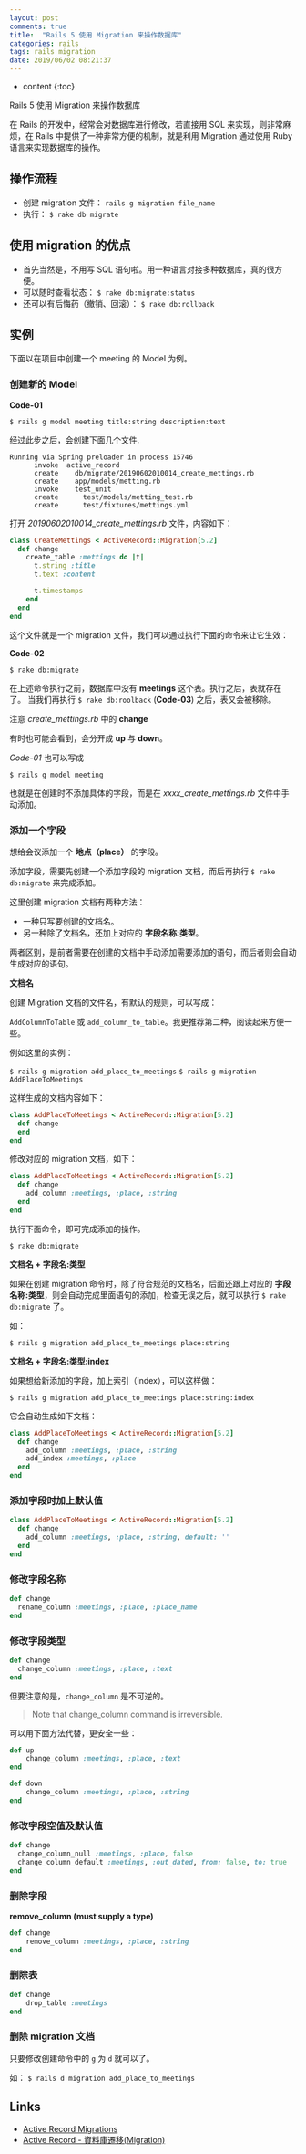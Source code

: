 ```yaml
---
layout: post
comments: true
title:  "Rails 5 使用 Migration 来操作数据库"
categories: rails
tags: rails migration
date: 2019/06/02 08:21:37
---
```


* content
{:toc}

Rails 5 使用 Migration 来操作数据库



在 Rails 的开发中，经常会对数据库进行修改，若直接用 SQL 来实现，则非常麻烦，在 Rails 中提供了一种非常方便的机制，就是利用 Migration 通过使用 Ruby 语言来实现数据库的操作。

## 操作流程

* 创建 migration 文件： `rails g migration file_name`
* 执行： `$ rake db migrate`

## 使用 migration 的优点

* 首先当然是，不用写 SQL 语句啦。用一种语言对接多种数据库，真的很方便。
* 可以随时查看状态： `$ rake db:migrate:status`
* 还可以有后悔药（撤销、回滚）： `$ rake db:rollback`

## 实例

下面以在项目中创建一个 meeting 的 Model 为例。

### 创建新的 Model

**Code-01**

`$ rails g model meeting title:string description:text`

经过此步之后，会创建下面几个文件.

```
Running via Spring preloader in process 15746
      invoke  active_record
      create    db/migrate/20190602010014_create_mettings.rb
      create    app/models/metting.rb
      invoke    test_unit
      create      test/models/metting_test.rb
      create      test/fixtures/mettings.yml
```

打开 *20190602010014_create_mettings.rb* 文件，内容如下：

```ruby
class CreateMettings < ActiveRecord::Migration[5.2]
  def change
    create_table :mettings do |t|
      t.string :title
      t.text :content

      t.timestamps
    end
  end
end
```

这个文件就是一个 migration 文件，我们可以通过执行下面的命令来让它生效：

**Code-02**

`$ rake db:migrate`

在上述命令执行之前，数据库中没有 **meetings** 这个表。执行之后，表就存在了。
当我们再执行 `$ rake db:roolback` (**Code-03**) 之后，表又会被移除。


注意 *create_mettings.rb* 中的 **change**

有时也可能会看到，会分开成 **up** 与 **down**。


*Code-01* 也可以写成

`$ rails g model meeting`

也就是在创建时不添加具体的字段，而是在 *xxxx_create_mettings.rb* 文件中手动添加。


### 添加一个字段

想给会议添加一个 **地点（place）** 的字段。

添加字段，需要先创建一个添加字段的 migration 文档，而后再执行 `$ rake db:migrate` 来完成添加。


这里创建 migration 文档有两种方法：

* 一种只写要创建的文档名。
* 另一种除了文档名，还加上对应的 **字段名称:类型**。

两者区别，是前者需要在创建的文档中手动添加需要添加的语句，而后者则会自动生成对应的语句。

**文档名**

创建 Migration 文档的文件名，有默认的规则，可以写成：

`AddColumnToTable` 或 `add_column_to_table`。我更推荐第二种，阅读起来方便一些。

例如这里的实例：

`$ rails g migration add_place_to_meetings`
`$ rails g migration AddPlaceToMeetings`

这样生成的文档内容如下：

```ruby
class AddPlaceToMeetings < ActiveRecord::Migration[5.2]
  def change
  end
end
```

修改对应的 migration 文档，如下：

```ruby
class AddPlaceToMeetings < ActiveRecord::Migration[5.2]
  def change
    add_column :meetings, :place, :string
  end
end
```

执行下面命令，即可完成添加的操作。

`$ rake db:migrate`


**文档名 + 字段名:类型**

如果在创建 migration 命令时，除了符合规范的文档名，后面还跟上对应的 **字段名称:类型**，则会自动完成里面语句的添加，检查无误之后，就可以执行 `$ rake db:migrate` 了。

如：

`$ rails g migration add_place_to_meetings place:string`

**文档名 + 字段名:类型:index**

如果想给新添加的字段，加上索引（index），可以这样做：

`$ rails g migration add_place_to_meetings place:string:index`

它会自动生成如下文档：

```ruby
class AddPlaceToMeetings < ActiveRecord::Migration[5.2]
  def change
    add_column :meetings, :place, :string
    add_index :meetings, :place
  end
end
```


### 添加字段时加上默认值

```ruby
class AddPlaceToMeetings < ActiveRecord::Migration[5.2]
  def change
    add_column :meetings, :place, :string, default: ''
  end
end
```


### 修改字段名称



```ruby
def change
  rename_column :meetings, :place, :place_name
end
```

### 修改字段类型

```ruby
def change
  change_column :meetings, :place, :text
end
```

但要注意的是，`change_column` 是不可逆的。

> Note that change_column command is irreversible.


可以用下面方法代替，更安全一些：

```ruby
def up
    change_column :meetings, :place, :text
end

def down
    change_column :meetings, :place, :string
end
```




### 修改字段空值及默认值

```ruby
def change
  change_column_null :meetings, :place, false
  change_column_default :meetings, :out_dated, from: false, to: true
end
```

### 删除字段

**remove_column (must supply a type)**

```ruby
def change
    remove_column :meetings, :place, :string
end
```

### 删除表

```ruby
def change
    drop_table :meetings
end
```

### 删除 migration 文档

只要修改创建命令中的 `g` 为 `d` 就可以了。

如： `$ rails d migration add_place_to_meetings`


## Links

* [Active Record Migrations](https://guides.rubyonrails.org/active_record_migrations.html)
* [Active Record - 資料庫遷移(Migration)](https://ihower.tw/rails/migrations.html)
